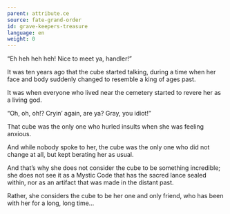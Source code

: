 ```yaml
---
parent: attribute.ce
source: fate-grand-order
id: grave-keepers-treasure
language: en
weight: 0
---
```


“Eh heh heh heh! Nice to meet ya, handler!”

It was ten years ago that the cube started talking, during a time when her face and body suddenly changed to resemble a king of ages past.

It was when everyone who lived near the cemetery started to revere her as a living god.

“Oh, oh, oh!? Cryin’ again, are ya? Gray, you idiot!”

That cube was the only one who hurled insults when she was feeling anxious.

And while nobody spoke to her, the cube was the only one who did not change at all, but kept berating her as usual.

And that’s why she does not consider the cube to be something incredible; she does not see it as a Mystic Code that has the sacred lance sealed within, nor as an artifact that was made in the distant past.

Rather, she considers the cube to be her one and only friend, who has been with her for a long, long time…
